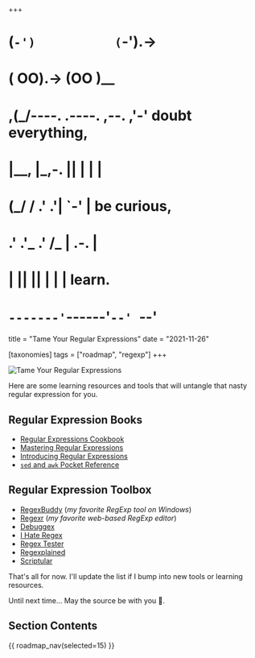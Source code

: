 +++
#   (`-')           (`-').->
#   ( OO).->        (OO )__
# ,(_/----. .----. ,--. ,'-' doubt everything,
# |__,    |\_,-.  ||  | |  |
#  (_/   /    .' .'|  `-'  | be curious,
#  .'  .'_  .'  /_ |  .-.  |
# |       ||      ||  | |  | learn.
# `-------'`------'`--' `--'

title = "Tame Your Regular Expressions"
date = "2021-11-26"

[taxonomies]
tags = ["roadmap", "regexp"]
+++

![Tame Your Regular Expressions](/images/size/w1200/2024/03/cat.png)

Here are some learning resources and tools that will untangle that nasty 
regular expression for you.

## Regular Expression Books

* [Regular Expressions Cookbook](https://www.goodreads.com/book/show/6125777-regular-expressions-cookbook)
* [Mastering Regular Expressions](https://www.goodreads.com/book/show/583628.Mastering_Regular_Expressions)
* [Introducing Regular Expressions](https://www.goodreads.com/book/show/13285877-introducing-regular-expressions)
* [`sed` and `awk` Pocket Reference](https://www.goodreads.com/book/show/354485.sed_and_awk_Pocket_Reference)

## Regular Expression Toolbox

* [RegexBuddy](https://www.regexbuddy.com/) (_my favorite RegExp tool on Windows_)
* [Regexr](https://regexr.com/) (_my favorite web-based RegExp editor_)
* [Debuggex](https://www.debuggex.com/)
* [I Hate Regex](https://ihateregex.io/)
* [Regex Tester](https://extendsclass.com/regex-tester.html)
* [Regexplained](http://leaverou.github.io/regexplained/)
* [Scriptular](https://scriptular.com/)

That's all for now. I'll update the list if I bump into new tools or learning 
resources.

Until next time... May the source be with you 🦄.

## Section Contents

{{ roadmap_nav(selected=15) }}
